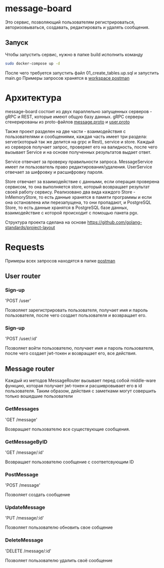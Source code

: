 # message-board
Это сервис, позволяющий пользователям регистрироваться, авторизовываться, создавать, редактировать и удалять сообщения. 

## Запуск
Чтобы запустить сервис, нужно в папке build исполнить команду
```sh
sudo docker-compose up -d
```
После чего требуется запустить файл 01_create_tables.up.sql и запустить main.go
Примеры запросов хранятся в [workspace postman](https://www.postman.com/quatrotest/workspace/message-board)


# Архитектура

message-board состоит из двух параллельно запущенных серверов - gRPC и REST, которые имеют общую базу данных. gRPC серверы сгенерированы из proto-файлов [message.proto](https://github.com/VorobevNickolay/message-board/blob/main/api/proto/message.proto) и [user.proto](https://github.com/VorobevNickolay/message-board/blob/main/api/proto/user.proto)

Также проект разделен на две части - взаимодействия с пользователями и сообщениями, каждая часть имеет три раздела: server(который так же делится на grpc и Rest), service и store.
Каждый из серверов получает запрос, проверяет его на валидность, после чего вызывает Service и на основе полученных результатов выдает ответ.

Service отвечает за проверку правильности запроса. MessageService имеет ли пользователь право редактирования/удаления. UserService отвечает за шифровку и расшифровку пароля.

Store отвечает за взаимодействие с данными, если операция проверена сервисом, то она выполняется store, который возвращает результат своей работу сервису. Реализовано два вида каждого Store - InMemoryStore, то есть данные хранятся в памяти программы и если она остановлена или перезапущена, то они пропадают, и PostgreSQL Store, то есть данные хранятся в PostgreSQL базе данных, взаимодействие с которой происходит с помощью пакета pgx.
 
Структура проекта сделана на основе https://github.com/golang-standards/project-layout

# Requests

Примеры всех запросов находятся в папке [postman](https://github.com/VorobevNickolay/note-service/tree/master/postman)

## User router

### Sign-up

'POST /user'

Позволяет зарегистрировать пользователя, получает имя и пароль пользователя, после чего создает пользователя и возвращает его.
### Sign-up

'POST /user/:id'

Позволяет войти пользователю, получает имя и пароль пользователя, после чего создает jwt-токен и возвращает его, все действия.

## Message router

Каждый из методов MessageRouter вызывает перед собой middle-ware функцию, которая получает jwt-токен и расшивровывает его в id пользователя. Таким образом, действия с заметками могут совершить только вошедшие пользователи

### GetMessages

'GET /message'

Возвращает пользователю все существующие сообщения.

### GetMessageByID

'GET /message/:id'

Возвращает пользователю сообщение с соответсвующим ID

### PostMessage

'POST /message'

Позволяет создать сообщение

### UpdateMessage

'PUT /message/:id'

Позволяет пользователю обновить свое собщение

### DeleteMessage

'DELETE /message/:id'

Позволяет пользователю удалить своё сообщение
